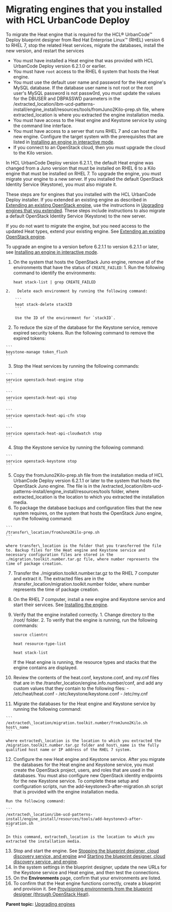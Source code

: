 # Migrating engines that you installed with HCL UrbanCode Deploy

To migrate the Heat engine that is required for the HCL® UrbanCode™ Deploy blueprint designer from Red Hat Enterprise Linux™ \(RHEL\) version 6 to RHEL 7, stop the related Heat services, migrate the databases, install the new version, and restart the services

-   You must have installed a Heat engine that was provided with HCL UrbanCode Deploy version 6.2.1.0 or earlier.
-   You must have `root` access to the RHEL 6 system that hosts the Heat engine.
-   You must use the default user name and password for the Heat engine's MySQL database. If the database user name is not root or the root user's MySQL password is not passw0rd, you must update the values for the DBUSER and DBPASSWD parameters in the /extracted\_location/ibm-ucd-patterns-install/engine\_install/resources/tools/fromJuno2Kilo-prep.sh file, where extracted\_location is where you extracted the engine installation media.
-   You must have access to the Heat engine and Keystone service by using the command line interface.
-   You must have access to a server that runs RHEL 7 and can host the new engine. Configure the target system with the prerequisites that are listed in [Installing an engine in interactive mode](install_engine_interactive.md).
-   If you connect to an OpenStack cloud, then you must upgrade the cloud to the Kilo version.

In HCL UrbanCode Deploy version 6.2.1.1, the default Heat engine was changed from a Juno version that must be installed on RHEL 6 to a Kilo engine that must be installed on RHEL 7. To upgrade the engine, you must migrate your engine to a new server. If you installed the default OpenStack Identity Service \(Keystone\), you must also migrate it.

These steps are for engines that you installed with the HCL UrbanCode Deploy installer. If you extended an existing engine as described in [Extending an existing OpenStack engine](extending_an_engine_for_openstack.md), use the instructions in [Upgrading engines that you extended](upgrade_engine_extended.md). These steps include instructions to also migrate a default OpenStack Identity Service \(Keystone\) to the new server.

If you do not want to migrate the engine, but you need access to the updated Heat types, extend your existing engine. See [Extending an existing OpenStack engine](extending_an_engine_for_openstack.md#).

To upgrade an engine to a version before 6.2.1.1 to version 6.2.1.1 or later, see [Installing an engine in interactive mode](install_engine_interactive.md#).

1.   On the system that hosts the OpenStack Juno engine, remove all of the environments that have the status of `CREATE_FAILED`: 
    1.   Run the following command to identify the environments: 

        ```
        heat stack-list | grep CREATE_FAILED
        ```

    2.   Delete each environment by running the following command: 

        ```
        heat stack-delete stackID
        ```

        Use the ID of the environment for `stackID`.

2.   To reduce the size of the database for the Keystone service, remove expired security tokens. Run the following command to remove the expired tokens:

    ```
    keystone-manage token_flush
    ```

3.   Stop the Heat services by running the following commands: 

    ```
    service openstack-heat-engine stop
    ```

    ```
    service openstack-heat-api stop
    ```

    ```
    service openstack-heat-api-cfn stop
    ```

    ```
    service openstack-heat-api-cloudwatch stop
    ```

4.   Stop the Keystone service by running the following command: 

    ```
    service openstack-keystone stop
    ```

5.   Copy the fromJuno2Kilo-prep.sh file from the installation media of HCL UrbanCode Deploy version 6.2.1.1 or later to the system that hosts the OpenStack Juno engine. The file is in the /extracted\_location/ibm-ucd-patterns-install/engine\_install/resources/tools folder, where extracted\_location is the location to which you extracted the installation media.
6.   To package the database backups and configuration files that the new system requires, on the system that hosts the OpenStack Juno engine, run the following command: 

    ```
    /transfer\_location/fromJuno2Kilo-prep.sh
    ```

    where transfer\_location is the folder that you transferred the file to. Backup files for the Heat engine and Keystone service and necessary configuration files are stored in the ./migration.toolkit.number.tar.gz file, where number represents the time of package creation.

7.   Transfer the ./migration.toolkit.number.tar.gz to the RHEL 7 computer and extract it. The extracted files are in the /transfer\_location/migration.toolkit.number folder, where number represents the time of package creation.
8.   On the RHEL 7 computer, install a new engine and Keystone service and start their services. See [Installing the engine](install_engine.md#).
9.   Verify that the engine installed correctly. 
    1.   Change directory to the /root/ folder. 
    2.   To verify that the engine is running, run the following commands: 

        ```
        source clientrc
        ```

        ```
        heat resource-type-list
        ```

        ```
        heat stack-list
        ```

        If the Heat engine is running, the resource types and stacks that the engine contains are displayed.

10.  Review the contents of the heat.conf, keystone.conf, and my.cnf files that are in the /transfer\_location/engine.info.number/conf, and add any custom values that they contain to the following files: 
    -   /etc/heat/heat.conf
    -   /etc/keystone/keystone.conf
    -   /etc/my.cnf
11.  Migrate the databases for the Heat engine and Keystone service by running the following command: 

    ```
    /extracted\_location/migration.toolkit.number/fromJuno2Kilo.sh host\_name
    ```

    where extracted\_location is the location to which you extracted the /migration.toolkit.number.tar.gz folder and host\_name is the fully qualified host name or IP address of the RHEL 7 system.

12.  Configure the new Heat engine and Keystone service. After you migrate the databases for the Heat engine and Keystone service, you must create the OpenStack project, users, and roles that are used in the databases. You must also configure new OpenStack identity endpoints for the new Keystone service. To complete these setup and configuration scripts, run the add-keystonev3-after-migration.sh script that is provided with the engine installation media.

    Run the following command:

    ```
    /extracted\_location/ibm-ucd-patterns-install/engine_install/resources/tools/add-keystonev3-after-migration.sh
    ```

    In this command, extracted\_location is the location to which you extracted the installation media.

13.  Stop and start the engine. See [Stopping the blueprint designer, cloud discovery service, and engine](stop_patterns.md#) and [Starting the blueprint designer, cloud discovery service, and engine](start_patterns.md#).
14.  In the system settings in the blueprint designer, update the new URLs for the Keystone service and Heat engine, and then test the connections. 
15.  On the **Environments** page, confirm that your environments are listed. 
16.  To confirm that the Heat engine functions correctly, create a blueprint and provision it. See [Provisioning environments from the blueprint designer \(through OpenStack Heat\)](env_provision_edt.md#).

**Parent topic:** [Upgrading engines](../../com.edt.doc/topics/upgrade_engine.md)

